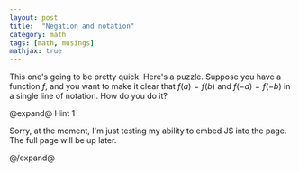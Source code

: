 ```yaml
---
layout: post
title:  "Negation and notation"
category: math
tags: [math, musings]
mathjax: true
---
```


This one's going to be pretty quick. Here's a puzzle. Suppose you have a function $f$, and you want to make it clear that $f(a) = f(b)$ and $f(-a) = f(-b)$ in a single line of notation. How do you do it?

@expand@ Hint 1

Sorry, at the moment, I'm just testing my ability to embed JS into the page. The full page will be up later.

@/expand@